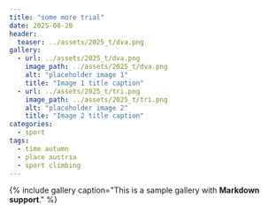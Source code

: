 ```yaml
---
title: "some more trial"
date: 2025-08-20
header:
  teaser: ../assets/2025_t/dva.png
gallery:
  - url: ../assets/2025_t/dva.png
    image_path: ../assets/2025_t/dva.png
    alt: "placeholder image 1"
    title: "Image 1 title caption"
  - url: ../assets/2025_t/tri.png
    image_path: ../assets/2025_t/tri.png
    alt: "placeholder image 2"
    title: "Image 2 title caption"
categories:
  - sport
tags:
  - time autumn
  - place austria
  - sport climbing
---
```


{% include gallery caption="This is a sample gallery with **Markdown support**." %}

